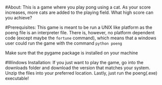 #About:
This is a game where you play pong using a cat. As your score increases, more cats are added to the playing field. What high score can you achieve?

#Prerequisites:
This game is meant to be run a UNIX like platform as the poeng file
is an interpreter file. There is, however, no platform dependent code (except maybe the `fortune` command), which means that a windows user could run the game with the command `python poeng`

Make sure that the pygame package is installed on your machine

#Windows Installation:
If you just want to play the game, go into the downloads folder and download the version that matches your system. Unzip the files into your preferred location. Lastly, just run the poeng(.exe) executable!
